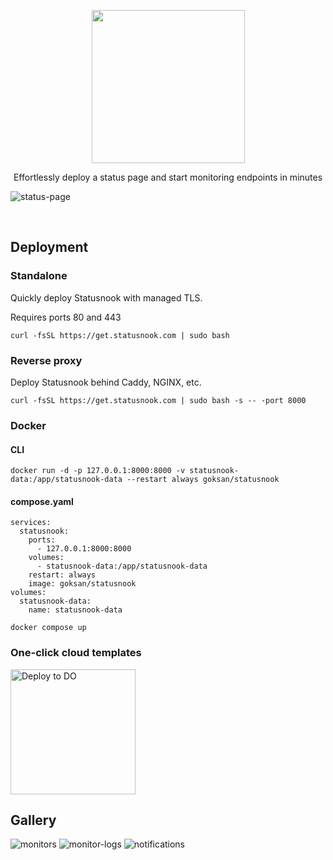 
<p align="center">
  <img width="245px" src="https://github.com/goksan/statusnook/assets/17437810/3823552e-22bf-4bee-82dc-79648135fff6">
</p>

<p align="center">
Effortlessly deploy a status page and start monitoring endpoints in minutes
</p>

![status-page](https://github.com/goksan/statusnook/assets/17437810/0e650d0d-451a-49e3-b7b9-01022c1f931f)

<br>


## Deployment

### Standalone
Quickly deploy Statusnook with managed TLS.

Requires ports 80 and 443
```
curl -fsSL https://get.statusnook.com | sudo bash
```

### Reverse proxy
Deploy Statusnook behind Caddy, NGINX, etc.

```
curl -fsSL https://get.statusnook.com | sudo bash -s -- -port 8000
```

### Docker


#### CLI
```
docker run -d -p 127.0.0.1:8000:8000 -v statusnook-data:/app/statusnook-data --restart always goksan/statusnook
```

#### compose.yaml

```
services:
  statusnook:
    ports:
      - 127.0.0.1:8000:8000
    volumes:
      - statusnook-data:/app/statusnook-data
    restart: always
    image: goksan/statusnook
volumes:
  statusnook-data:
    name: statusnook-data
```

```
docker compose up
```

### One-click cloud templates
<img width="200px" src="https://www.deploytodo.com/do-btn-blue-ghost.svg" alt="Deploy to DO" width="150px">

## Gallery

![monitors](https://github.com/goksan/statusnook/assets/17437810/57424a49-9eec-480a-9450-62af078846f1)
![monitor-logs](https://github.com/goksan/statusnook/assets/17437810/16c0ecc0-311c-436e-8d01-04159d1a4f1c)
![notifications](https://github.com/goksan/statusnook/assets/17437810/80564b2c-fb2d-47e5-9b74-781b7e9a264c)



